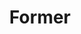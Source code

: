 ---
title: Former
layout: former
menu:
  main:
    parent: actions
    weight: 4
illu: /img/page-actions/illu_former.svg
intro:
  first: "En France, une personne menstruée sur quatre est en situation de précarité menstruelle. Face à ce constat alarmant, il est nécessaire d'agir et de se donner les outils pour mettre fin, collectivement, à la précarité menstruelle. Chaque personne doit pouvoir écouter, orienter les publics accompagnés et relayer de l’information menstruelle fiable."
  update_date: "Date de la dernière mise à jour : juin 2024"
first_part:
  illu: /img/page-actions/former-protections.svg
  text: "Comment briser le tabou des règles et se sentir plus à l’aise pour en parler ? Comment orienter une personne en situation de précarité menstruelle vers des dispositifs pertinents ? Comment accompagner efficacement la mise en place d’un distributeur de protections au sein de sa structure ? Comment ne plus invisibiliser la santé menstruelle dans la vie quotidienne des personnes menstruées ?"
  catchphrase: "En vous formant, devenez les acteur·ices du changement !"
  formation_logo: /img/page-actions/formation-logo.png
objectifs_title: "Quels sont les objectifs de nos formations ?"
objectifs:
  - title: "Questionner"
    img: /img/page-actions/former-questionner.svg
    text: "Questionner les représentations liées aux règles pour briser le tabou"
  - title: "Être attentif·ve"
    img: /img/page-actions/former-attentif.svg
    text: "Être attentif·ve aux causes et conséquences sanitaires psychologiques et sociales de la précarité menstruelle"
  - title: "Savoir expliquer"
    img: /img/page-actions/former-expliquer.svg
    text: "Savoir expliquer simplement la physiologie des règles et l’utilisation des produits périodiques"
  - title: "Se sentir plus à l'aise"
    img: /img/page-actions/former-aise.svg
    text: "Se sentir plus à l’aise pour parler de santé menstruelle et accueillir des témoignages de personnes menstruées"
  - title: "Gagner en légitimité"
    img: /img/page-actions/former-legitimite.svg
    text: "Gagner en légitimité pour monter des projets de lutte contre la précarité menstruelle dans vos structures"
expertise_title: "Notre expertise"
expertise_text: "Depuis 5 ans l’équipe de sensibilisation de Règles Élémentaires a développé une expertise de terrain en intervenant auprès de différents publics : jeunes, public en situation de précarité menstruelle, professionnel·es sociaux et médico-sociaux, entreprises...  Face aux évolutions sociétales et aux volontés de créer des environnements plus inclusifs et adaptés aux personnes menstruées nous lançons en 2024 notre organisme de formation dédié à l’éducation menstruelle."
expertise_photos:
  - link: /img/page-actions/former-expertise-1.png
  - link: /img/page-actions/former-expertise-2.png
  - link: /img/page-actions/former-expertise-3.png
formations_title: "Nos formations"
formations_text: "Règles Élémentaires anime des formations auprès de différent·es publics relais identifiés comme alliés pour lutter contre la précarité menstruelle et les tabous liés aux règles dans la société.
<br/><br/>
Formations qui peuvent avoir lieu en inter-associatif 
ou en intra au sein d’une même structure :"
formations:
  - title: "Lutter contre la précarité menstruelle dans les structures médico-sociales : comprendre, prévenir, agir :"
    list: "<ul class='md:w-5/6 mx-auto leading-5 md:pl-12 pl-4' style='list-style-type: disc;'>
    <li>Public : professionnel·les des structures sociales et  médico-sociales, professionel·les de structures accompagnant des publics en situation de précarité, travailleurs et travailleuses sociales</li>
    <li>Durée de la formation : journée entière (6 heures)</li>
    </ul>"
    illu: /img/page-actions/formation-lutter.svg
    program_btn_text: "Programme de la formation"
    program_btn_link: "https://doccollectes.blob.core.windows.net/formations/Programme de formation relais médico-sociaux.pdf"
    plan_btn_text: "Déroulé pédagogique"
    plan_btn_link: ""
  - title: "Changer les règles dans le milieu professionnel pour plus d’égalité au travail (disponible à partir de juin 2024) :"
    list: "<ul class='md:w-5/6 mx-auto leading-5 md:pl-12 pl-4' style='list-style-type: disc;'>
    <li>Public : entreprises (salarié·es, managers, directeurices) et agent·es des collectivités territoriales</li>
    <li>Durée de la formation : 3h30</li>
    </ul>"
    illu: /img/page-actions/formation-changer.svg
    program_btn_text: "Programme de la formation"
    program_btn_link: "https://doccollectes.blob.core.windows.net/formations/Programme de formation entreprises et collectivités.pdf"
    plan_btn_text: "Déroulé pédagogique"
    plan_btn_link: ""
cgv_button: "Conditions générales de vente"
qualiopi_text: "La certification qualité a été délivrée au titre de la catégorie d’action suivante :"
qualiopi_action: "Actions de formation"
qualiopi_number: "N° de déclaration d’activité : 11756889475"
temoignage:
  title: "Témoignage"
  text: "La formation de Règles Élémentaires a permis non seulement de sensibiliser les managers au sujet des règles douleurses, mais aussi de libérer la paroles sur ce sujet. Elle a aidé de nombreuses femmes chez nous qui nous remercient régulièrement d’avoir organisé cette intervention."
  author: "Valérie Abou, Directrice adjointe RSE de Publicis Conseil"
---